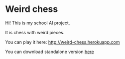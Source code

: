 # Weird chess

Hi! This is my school AI project.

It is chess with weird pieces.

You can play it here: http://weird-chess.herokuapp.com

You can download standalone version [here](https://github.com/ProsteDaDo/weirdChess/raw/4ea6ccf5de1db617bb0d7b9dc272c58cf56f98f7/weirdChess.rar)
